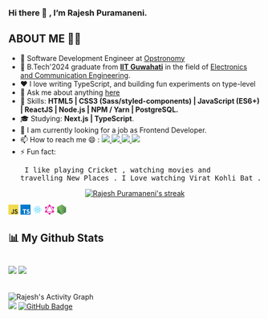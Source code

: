 ### Hi there 👋 , I’m Rajesh Puramaneni.

## ABOUT ME 👨‍🎓
- 💼 Software Development Engineer at [Opstronomy](https://opstronomy.com/)
- 🔭 B.Tech'2024 graduate from **[IIT Guwahati](https://www.iitg.ac.in/)** in the field of [Electronics and Communication Engineering](https://www.iitg.ac.in/eee/).
- ❤️ I love writing TypeScript, and building fun experiments on type-level
- 💬 Ask me about anything [here](https://github.com/RajeshPuramaneni127/RajeshPuramaneni127/issues)
- :rocket: Skills: <strong>HTML5 | CSS3 (Sass/styled-components) | JavaScript (ES6+) | ReactJS | Node.js | NPM / Yarn | PostgreSQL.</strong>
- :mortar_board: Studying: <strong>Next.js | TypeScript</strong>.
- :briefcase: I am currently looking for a job as Frontend Developer.
- 📫 How to reach me 😄 :
  <a href="mailto:rajeshpuramaneni@gmail.com">
    <img src="https://img.shields.io/badge/-rajeshpuramaneni@gmail.com-6633cc?style=flat-square&logo=Gmail&logoColor=white&link=mailto:rajeshpuramaneni@gmail.com" />
  </a>
  <a href="https://www.linkedin.com/in/rajesh127/">
    <img src="https://img.shields.io/badge/-Rajesh%20Puramaneni-6633cc?style=flat-square&logo=Linkedin&logoColor=white&link=https://www.linkedin.com/in/rajesh127/" />
  </a>
  <a href="https://www.instagram.com/rajesh127_/">
    <img src="https://img.shields.io/badge/rajesh127_-6633cc?style=flat-square&logo=Instagram&logoColor=white" />
  </a>
  <a href="https://github.com/martins-rafael/?tab=follow">
    <img src="https://img.shields.io/github/followers/RajeshPuramaneni127?label=Follow&style=social" />
  </a>
- ⚡ Fun fact: <pre> I like playing Cricket , watching movies and travelling New Places . I Love watching Virat Kohli Bat .
                </pre>
 <p align="center">
    <a href="https://github.com/RajeshPuramaneni127/github-readme-streak-stats">
        <img title="Rajesh Stats" alt="Rajesh Puramaneni's streak" src="https://github-readme-streak-stats.herokuapp.com/?user=RajeshPuramaneni127&theme=black-ice&hide_border=true&stroke=0000&background=060A0CD0"/>
    </a>
</p>

<code><img height="20" alt="javascript" src="https://raw.githubusercontent.com/github/explore/80688e429a7d4ef2fca1e82350fe8e3517d3494d/topics/javascript/javascript.png"></code>
<code><img height="20" alt="typescript" src="https://raw.githubusercontent.com/github/explore/80688e429a7d4ef2fca1e82350fe8e3517d3494d/topics/typescript/typescript.png"></code>
<code><img height="20" alt="react" src="https://raw.githubusercontent.com/github/explore/80688e429a7d4ef2fca1e82350fe8e3517d3494d/topics/react/react.png"></code>
<code><img height="20" alt="graphql" src="https://raw.githubusercontent.com/github/explore/5c058a388828bb5fde0bcafd4bc867b5bb3f26f3/topics/graphql/graphql.png"></code>
<code><img height="20" alt="nodejs" src="https://raw.githubusercontent.com/github/explore/80688e429a7d4ef2fca1e82350fe8e3517d3494d/topics/nodejs/nodejs.png"></code>    

## 📊 My Github Stats

<br/>
<div>
<img src="https://github-readme-stats.vercel.app/api?username=RajeshPuramaneni127&show_icons=true&theme=radical">
<img src="https://github-readme-stats.vercel.app/api/top-langs/?username=RajeshPuramaneni127&hide_progress=true">
</div>
 <br/>
<br/><img alt="Rajesh's Activity Graph"  src="https://github-readme-activity-graph.vercel.app/graph?username=RajeshPuramaneni127&bg_color=ffcfe9&color=9e4c98&line=9e4c98&point=403d3d&area=true&hide_border=true" /></a>

<br/>
<div>
<img src="https://komarev.com/ghpvc/?username=RajeshPuramaneni127">
<a href="https://github.com/RajeshPuramaneni127?tab=followers"><img src="https://img.shields.io/github/followers/RajeshPuramaneni127?label=Followers&style=social" alt="GitHub Badge"></a>
</div>
 
